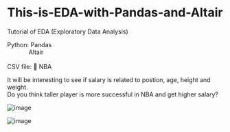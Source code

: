 # This-is-EDA-with-Pandas-and-Altair

Tutorial of EDA (Exploratory Data Analysis) <br>

Python: Pandas <br>
        &emsp; &emsp; &emsp;Altair<br><br>
CSV file: 🏀 NBA

It will be interesting to see if salary is related to postion, age, height and weight. <br>
Do you think taller player is more successful in NBA and get higher salary?

![image](https://user-images.githubusercontent.com/62345938/211736210-9827d6cc-5909-49a5-93e1-754f186bc78d.png)


![image](https://user-images.githubusercontent.com/62345938/211735896-469850f2-2c7c-4c4a-8d50-efb11c12997d.png)

